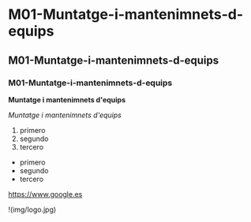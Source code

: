 # M01-Muntatge-i-mantenimnets-d-equips
## M01-Muntatge-i-mantenimnets-d-equips
### M01-Muntatge-i-mantenimnets-d-equips



**Muntatge i mantenimnets d'equips** 

*Muntatge i mantenimnets d'equips*

1. primero
2. segundo
3. tercero

* primero
* segundo
* tercero

<https://www.google.es>

!(img/logo.jpg)

